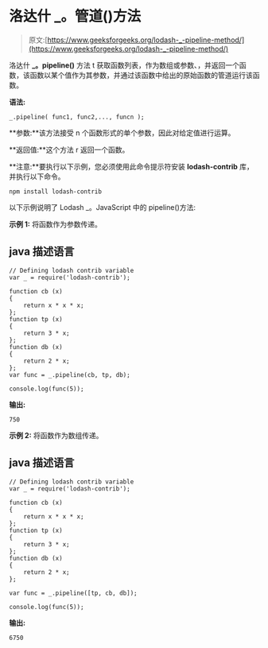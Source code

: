 # 洛达什 _。管道()方法

> 原文:[https://www.geeksforgeeks.org/lodash-_-pipeline-method/](https://www.geeksforgeeks.org/lodash-_-pipeline-method/)

洛达什 **_。pipeline()** 方法 t 获取函数列表，作为数组或参数、，并返回一个函数，该函数以某个值作为其参数，并通过该函数中给出的原始函数的管道运行该函数。

**语法:**

```
_.pipeline( func1, func2,..., funcn );

```

**参数:**该方法接受 n 个函数形式的单个参数，因此对给定值进行运算。

**返回值:**这个方法 r 返回一个函数。

**注意:**要执行以下示例，您必须使用此命令提示符安装 **lodash-contrib** 库，并执行以下命令。

```
npm install lodash-contrib

```

以下示例说明了 Lodash _。JavaScript 中的 pipeline()方法:

**示例 1:** 将函数作为参数传递。

## java 描述语言

```
// Defining lodash contrib variable
var _ = require('lodash-contrib'); 

function cb (x) 
{ 
    return x * x * x; 
};
function tp (x) 
{ 
    return 3 * x; 
};
function db (x) 
{ 
    return 2 * x; 
};
var func = _.pipeline(cb, tp, db);

console.log(func(5));
```

**输出:**

```
750

```

**示例 2:** 将函数作为数组传递。

## java 描述语言

```
// Defining lodash contrib variable
var _ = require('lodash-contrib'); 

function cb (x) 
{ 
    return x * x * x; 
};
function tp (x) 
{ 
    return 3 * x; 
};
function db (x) 
{ 
    return 2 * x; 
};

var func = _.pipeline([tp, cb, db]);

console.log(func(5));
```

**输出:**

```
6750

```
